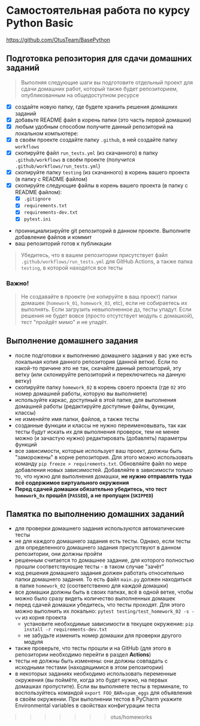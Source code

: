# Самостоятельная работа по курсу Python Basic
https://github.com/OtusTeam/BasePython

## Подготовка репозитория для сдачи домашних заданий
> Выполняя следующие шаги вы подготовите отдельный проект
> для сдачи домашних работ,
> который также будет репозиторием, 
> опубликованным на общедоступном ресурсе
- [x] создайте новую папку, где будете хранить решения домашних заданий
- [x] добавьте README файл в корень папки (это часть первой домашки)
- [x] любым удобным способом получите данный репозиторий на локальном компьютере:
- [x] в своём проекте создайте папку `.github`, в ней создайте папку `workflows`
- [x] скопируйте файл `run_tests.yml` (из скачанного) в папку `.github/workflows` в своём проекте (получится `.github/workflows/run_tests.yml`)
- [x] скопируйте папку `testing` (из скачанного) в корень вашего проекта (в папку с README файлом)
- [x] скопируйте следующие файлы в корень вашего проекта (в папку с README файлом):
  - [x] `.gitignore`
  - [x] `requirements.txt`
  - [x] `requirements-dev.txt`
  - [x] `pytest.ini`
- проинициализируйте git репозиторий в данном проекте. Выполните добавление файлов и коммит
- ваш репозиторий готов к публикации
> Убедитесь, что в вашем репозитории присутствует файл `.github/workflows/run_tests.yml` для GitHub Actions,
  а также папка `testing`, в которой находятся все тесты
  

### Важно!

> Не создавайте в проекте (не копируйте в ваш проект) папки домашек (`homework_01`, `homework_03`, etc),
> если не собираетесь их выполнять. Если загрузить невыполненное дз, тесты упадут. 
> Если решения не будет вовсе (просто отсутствует модуль с домашкой), тест "пройдёт мимо" и не упадёт.


## Выполнение домашнего задания
- после подготовки к выполнению домашнего задания у вас уже есть локальная копия данного репозитория (данной ветки). Если по какой-то причине это не так, скачайте данный репозиторий, эту ветку (или склонируйте репозиторий и переключитесь на данную ветку)
- скопируйте папку `homework_02` в корень своего проекта (где `02` это номер домашней работы, которую вы выполняете)
- используйте каркас, доступный в этой папке, для выполнения домашней работы (редактируйте доступные файлы, функции, классы)
- не изменяйте имя папки, файлов, а также тесты
- созданные функции и классы не нужно переименовывать, так как тесты будут искать их для выполнения проверок, 
  тем не менее можно (и зачастую нужно) редактировать (добавлять) параметры функций
- все зависимости, которые использует ваш проект, должны быть "заморожены" в корне репозитория. Для этого можно использовать команду `pip freeze > requirements.txt`. 
  Обновляйте файл по мере добавления новых зависимостей. 
  Добавляйте в зависимости только то, что нужно для выполнения домашки, **не нужно отправлять туда всё содержимое виртуального окружения** 
- **Перед сдачей домашки обязательно убедитесь, что тест `homework_0x` прошёл (`PASSED`), а не пропущен (`SKIPPED`)**


## Памятка по выполнению домашних заданий
- для проверки домашнего задания используются автоматические тесты
- не для каждого домашнего задания есть тесты. 
  Однако, если тесты для определенного домашнего задания присутствуют в данном репозитории, они должны пройти
- решенным считается то домашнее задание, для которого полностью прошли соответствующие тесты - в таком случае "зачёт"
- код решения домашнего задания должен работать относительно папки домашнего задания. То есть файл `main.py` должен находиться в папке `homework_02` (соответственно для каждой домашки)
- все домашки должны быть в своих папках, всё в одной ветке, чтобы можно было сразу видеть количество выполненных домашек
- перед сдачей домашки убедитесь, что тесты проходят. 
  Для этого можно выполнить их локально: `pytest testing/test_homework_02 -s -vv` из корня проекта
  - установите необходимые зависимости в текущее окружение: `pip install -r requirements-dev.txt` 
  - не забудьте изменить номер домашки для проверки другого модуля
- также проверьте, что тесты прошли и на GitHub (для этого в репозитории необходимо перейти в раздел **Actions**)
- тесты не должны быть изменены: они должны совпадать с исходными тестами (находящимися в этом репозитории)
- в некоторых заданиях необходимо использовать переменные окружения (вы поймёте, когда это будет нужно, на первых домашках пропустите). 
  Если вы выполняете тесты в терминале, то воспользуйтесь командой `export FOO_BAR=spam_eggs` для объявления в своём окружении. 
  При выполнении тестов в PyCharm укажите Environmental variables в свойствах конфигурации теста
>>>>>>> otus/homeworks
